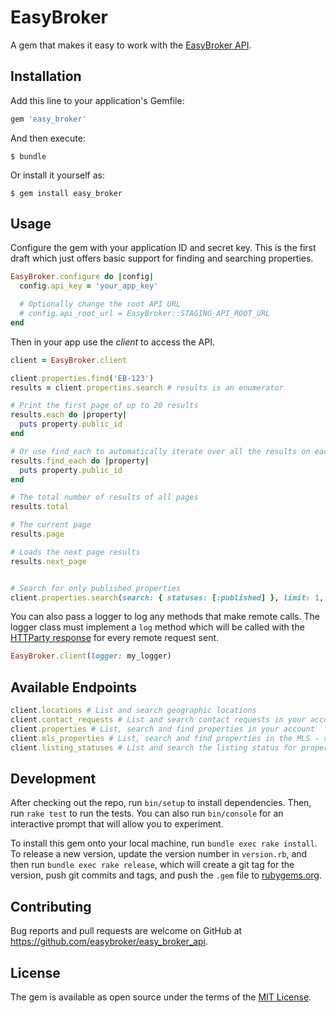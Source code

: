 # EasyBroker

A gem that makes it easy to work with the [EasyBroker API](https://api.easybroker.com/).

## Installation

Add this line to your application's Gemfile:

```ruby
gem 'easy_broker'
```

And then execute:

    $ bundle

Or install it yourself as:

    $ gem install easy_broker

## Usage

Configure the gem with your application ID and secret key. This is the first draft which
just offers basic support for finding and searching properties.

```ruby
EasyBroker.configure do |config|
  config.api_key = 'your_app_key'

  # Optionally change the root API URL
  # config.api_root_url = EasyBroker::STAGING_API_ROOT_URL
end
```

Then in your app use the _client_ to access the API.

```ruby
client = EasyBroker.client

client.properties.find('EB-123')
results = client.properties.search # results is an enumerator

# Print the first page of up to 20 results
results.each do |property|
  puts property.public_id
end

# Or use find_each to automatically iterate over all the results on each page
results.find_each do |property|
  puts property.public_id
end

# The total number of results of all pages
results.total 

# The current page
results.page 

# Loads the next page results
results.next_page 


# Search for only published properties
client.properties.search(search: { statuses: [:published] }, limit: 1, page: 1)
```

You can also pass a logger to log any methods that make remote calls. The logger class must implement a `log` method which will be called with the [HTTParty response](https://www.rubydoc.info/github/jnunemaker/httparty/HTTParty/Response) for every remote request sent.

```ruby
EasyBroker.client(logger: my_logger)
```

## Available Endpoints


```ruby
client.locations # List and search geographic locations
client.contact_requests # List and search contact requests in your account - TDB create via post
client.properties # List, search and find properties in your account
client.mls_properties # List, search and find properties in the MLS - requires MLS API Plan
client.listing_statuses # List and search the listing status for properties. Great for syncing large sets of properties. - includes MLS properties if you have the MLS Plan
```

## Development

After checking out the repo, run `bin/setup` to install dependencies. Then, run `rake test` to run the tests. You can also run `bin/console` for an interactive prompt that will allow you to experiment.

To install this gem onto your local machine, run `bundle exec rake install`. To release a new version, update the version number in `version.rb`, and then run `bundle exec rake release`, which will create a git tag for the version, push git commits and tags, and push the `.gem` file to [rubygems.org](https://rubygems.org).

## Contributing

Bug reports and pull requests are welcome on GitHub at https://github.com/easybroker/easy_broker_api.

## License

The gem is available as open source under the terms of the [MIT License](https://opensource.org/licenses/MIT).
